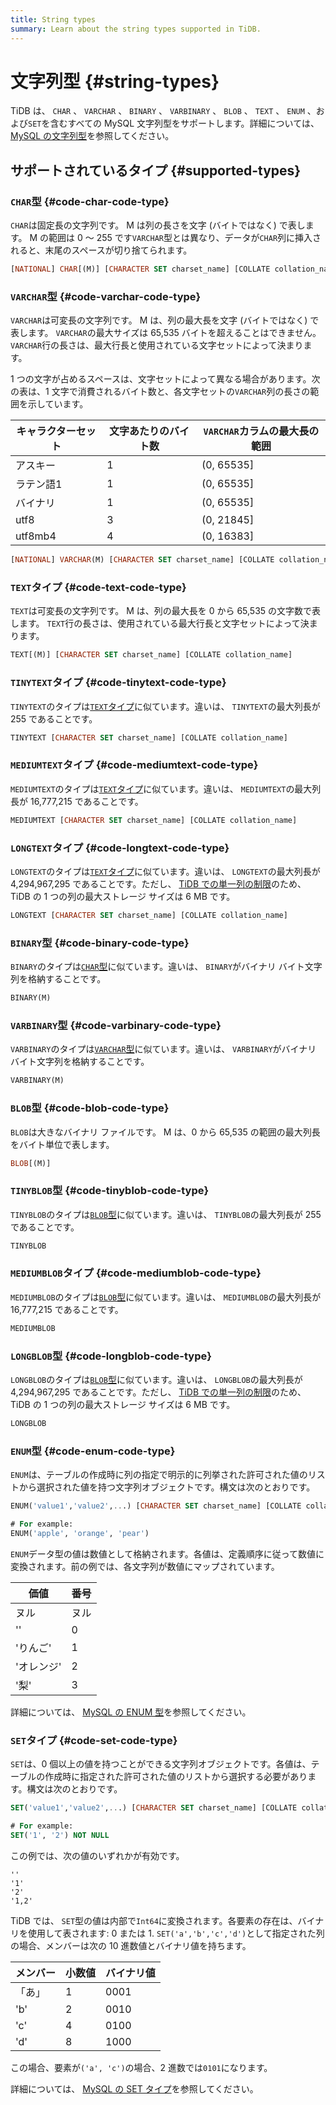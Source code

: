 ```yaml
---
title: String types
summary: Learn about the string types supported in TiDB.
---
```


# 文字列型 {#string-types}

TiDB は、 `CHAR` 、 `VARCHAR` 、 `BINARY` 、 `VARBINARY` 、 `BLOB` 、 `TEXT` 、 `ENUM` 、および`SET`を含むすべての MySQL 文字列型をサポートします。詳細については、 [MySQL の文字列型](https://dev.mysql.com/doc/refman/5.7/en/string-types.html)を参照してください。

## サポートされているタイプ {#supported-types}

### <code>CHAR</code>型 {#code-char-code-type}

`CHAR`は固定長の文字列です。 M は列の長さを文字 (バイトではなく) で表します。 M の範囲は 0 ～ 255 です`VARCHAR`型とは異なり、データが`CHAR`列に挿入されると、末尾のスペースが切り捨てられます。

```sql
[NATIONAL] CHAR[(M)] [CHARACTER SET charset_name] [COLLATE collation_name]
```

### <code>VARCHAR</code>型 {#code-varchar-code-type}

`VARCHAR`は可変長の文字列です。 M は、列の最大長を文字 (バイトではなく) で表します。 `VARCHAR`の最大サイズは 65,535 バイトを超えることはできません。 `VARCHAR`行の長さは、最大行長と使用されている文字セットによって決まります。

1 つの文字が占めるスペースは、文字セットによって異なる場合があります。次の表は、1 文字で消費されるバイト数と、各文字セットの`VARCHAR`列の長さの範囲を示しています。

| キャラクターセット | 文字あたりのバイト数 | `VARCHAR`カラムの最大長の範囲 |
| --------- | ---------- | ------------------- |
| アスキー      | 1          | (0, 65535]          |
| ラテン語1     | 1          | (0, 65535]          |
| バイナリ      | 1          | (0, 65535]          |
| utf8      | 3          | (0, 21845]          |
| utf8mb4   | 4          | (0, 16383]          |

```sql
[NATIONAL] VARCHAR(M) [CHARACTER SET charset_name] [COLLATE collation_name]
```

### <code>TEXT</code>タイプ {#code-text-code-type}

`TEXT`は可変長の文字列です。 M は、列の最大長を 0 から 65,535 の文字数で表します。 `TEXT`行の長さは、使用されている最大行長と文字セットによって決まります。

```sql
TEXT[(M)] [CHARACTER SET charset_name] [COLLATE collation_name]
```

### <code>TINYTEXT</code>タイプ {#code-tinytext-code-type}

`TINYTEXT`のタイプは[`TEXT`タイプ](#text-type)に似ています。違いは、 `TINYTEXT`の最大列長が 255 であることです。

```sql
TINYTEXT [CHARACTER SET charset_name] [COLLATE collation_name]
```

### <code>MEDIUMTEXT</code>タイプ {#code-mediumtext-code-type}

`MEDIUMTEXT`のタイプは[`TEXT`タイプ](#text-type)に似ています。違いは、 `MEDIUMTEXT`の最大列長が 16,777,215 であることです。

```sql
MEDIUMTEXT [CHARACTER SET charset_name] [COLLATE collation_name]
```

### <code>LONGTEXT</code>タイプ {#code-longtext-code-type}

`LONGTEXT`のタイプは[`TEXT`タイプ](#text-type)に似ています。違いは、 `LONGTEXT`の最大列長が 4,294,967,295 であることです。ただし、 [TiDB での単一列の制限](/tidb-limitations.md#limitation-on-a-single-column)のため、TiDB の 1 つの列の最大ストレージ サイズは 6 MB です。

```sql
LONGTEXT [CHARACTER SET charset_name] [COLLATE collation_name]
```

### <code>BINARY</code>型 {#code-binary-code-type}

`BINARY`のタイプは[`CHAR`型](#char-type)に似ています。違いは、 `BINARY`がバイナリ バイト文字列を格納することです。

```sql
BINARY(M)
```

### <code>VARBINARY</code>型 {#code-varbinary-code-type}

`VARBINARY`のタイプは[`VARCHAR`型](#varchar-type)に似ています。違いは、 `VARBINARY`がバイナリ バイト文字列を格納することです。

```sql
VARBINARY(M)
```

### <code>BLOB</code>型 {#code-blob-code-type}

`BLOB`は大きなバイナリ ファイルです。 M は、0 から 65,535 の範囲の最大列長をバイト単位で表します。

```sql
BLOB[(M)]
```

### <code>TINYBLOB</code>型 {#code-tinyblob-code-type}

`TINYBLOB`のタイプは[`BLOB`型](#blob-type)に似ています。違いは、 `TINYBLOB`の最大列長が 255 であることです。

```sql
TINYBLOB
```

### <code>MEDIUMBLOB</code>タイプ {#code-mediumblob-code-type}

`MEDIUMBLOB`のタイプは[`BLOB`型](#blob-type)に似ています。違いは、 `MEDIUMBLOB`の最大列長が 16,777,215 であることです。

```sql
MEDIUMBLOB
```

### <code>LONGBLOB</code>型 {#code-longblob-code-type}

`LONGBLOB`のタイプは[`BLOB`型](#blob-type)に似ています。違いは、 `LONGBLOB`の最大列長が 4,294,967,295 であることです。ただし、 [TiDB での単一列の制限](/tidb-limitations.md#limitation-on-a-single-column)のため、TiDB の 1 つの列の最大ストレージ サイズは 6 MB です。

```sql
LONGBLOB
```

### <code>ENUM</code>型 {#code-enum-code-type}

`ENUM`は、テーブルの作成時に列の指定で明示的に列挙された許可された値のリストから選択された値を持つ文字列オブジェクトです。構文は次のとおりです。

```sql
ENUM('value1','value2',...) [CHARACTER SET charset_name] [COLLATE collation_name]

# For example:
ENUM('apple', 'orange', 'pear')
```

`ENUM`データ型の値は数値として格納されます。各値は、定義順序に従って数値に変換されます。前の例では、各文字列が数値にマップされています。

| 価値             | 番号 |
| -------------- | -- |
| ヌル             | ヌル |
| &#39;&#39;     | 0  |
| &#39;りんご&#39;  | 1  |
| &#39;オレンジ&#39; | 2  |
| &#39;梨&#39;    | 3  |

詳細については、 [MySQL の ENUM 型](https://dev.mysql.com/doc/refman/5.7/en/enum.html)を参照してください。

### <code>SET</code>タイプ {#code-set-code-type}

`SET`は、0 個以上の値を持つことができる文字列オブジェクトです。各値は、テーブルの作成時に指定された許可された値のリストから選択する必要があります。構文は次のとおりです。

```sql
SET('value1','value2',...) [CHARACTER SET charset_name] [COLLATE collation_name]

# For example:
SET('1', '2') NOT NULL
```

この例では、次の値のいずれかが有効です。

```
''
'1'
'2'
'1,2'
```

TiDB では、 `SET`型の値は内部で`Int64`に変換されます。各要素の存在は、バイナリを使用して表されます: 0 または 1. `SET('a','b','c','d')`として指定された列の場合、メンバーは次の 10 進数値とバイナリ値を持ちます。

| メンバー        | 小数値 | バイナリ値 |
| ----------- | --- | ----- |
| 「あ」         | 1   | 0001  |
| &#39;b&#39; | 2   | 0010  |
| &#39;c&#39; | 4   | 0100  |
| &#39;d&#39; | 8   | 1000  |

この場合、要素が`('a', 'c')`の場合、2 進数では`0101`になります。

詳細については、 [MySQL の SET タイプ](https://dev.mysql.com/doc/refman/5.7/en/set.html)を参照してください。
